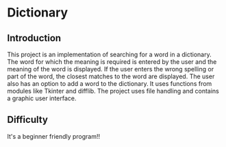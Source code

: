 # Dictionary
## Introduction
This project is an implementation of searching for a word in a dictionary. The word for which the meaning is required is entered by the user and the meaning of the word is displayed. If the user enters the wrong spelling or part of the word, the closest matches to the word are displayed. The user also has an option to add a word to the dictionary. It uses functions from modules like Tkinter and difflib. The project uses file handling and contains a graphic user interface.
## Difficulty
It's a beginner friendly program!!
